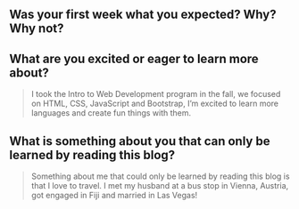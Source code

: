 ## Was your first week what you expected? Why? Why not?

>

## What are you excited or eager to learn more about?

>I took the Intro to Web Development program in the fall, we focused on HTML, CSS, JavaScript and Bootstrap, I’m excited to learn more languages and create fun things with them. 

## What is something about you that can only be learned by reading this blog?

>Something about me that could only be learned by reading this blog is that I love to travel.  I met my husband at a bus stop in Vienna, Austria, got engaged in Fiji and married in Las Vegas!

